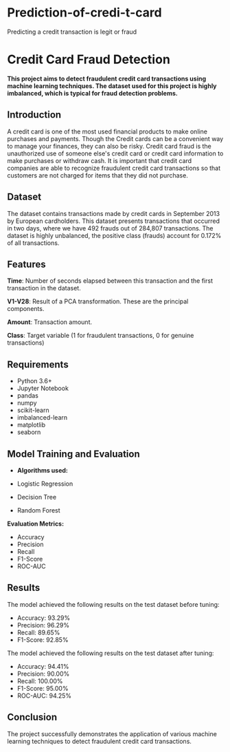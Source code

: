 # Prediction-of-credi-t-card
Predicting a credit transaction is legit or fraud
# **Credit Card Fraud Detection**
**This project aims to detect fraudulent credit card transactions using machine learning techniques. The dataset used for this project is highly imbalanced, which is typical for fraud detection problems.**   

## **Introduction**      

A credit card is one of the most used financial products to make online purchases and payments. Though the Credit cards can be a convenient way to manage your finances, they can also be risky. Credit card fraud is the unauthorized use of someone else's credit card or credit card information to make purchases or withdraw cash.
It is important that credit card companies are able to recognize fraudulent credit card transactions so that customers are not charged for items that they did not purchase. 


## **Dataset**  

The dataset contains transactions made by credit cards in September 2013 by European cardholders. This dataset presents transactions that occurred in two days, where we have 492 frauds out of 284,807 transactions. The dataset is highly unbalanced, the positive class (frauds) account for 0.172% of all transactions.

## **Features**    

**Time**: Number of seconds elapsed between this transaction and the first transaction in the dataset.   

**V1-V28**: Result of a PCA transformation. These are the principal components. 

**Amount**: Transaction amount.

**Class**: Target variable (1 for fraudulent transactions, 0 for genuine transactions)    

## **Requirements**    

* Python 3.6+    
* Jupyter Notebook       
* pandas    
* numpy   
* scikit-learn    
* imbalanced-learn   
* matplotlib   
* seaborn   

## Model Training and Evaluation    
* **Algorithms used:**     

* Logistic Regression   
* Decision Tree    
* Random Forest    

**Evaluation Metrics:**

* Accuracy     
* Precision    
* Recall    
* F1-Score    
* ROC-AUC
## **Results**    
The model achieved the following results on the test dataset before tuning:    

* Accuracy: 93.29%   
* Precision: 96.29%      
* Recall: 89.65%     
* F1-Score: 92.85%
    
The model achieved the following results on the test dataset after tuning:

* Accuracy: 94.41%     
* Precision: 90.00%    
* Recall: 100.00%     
* F1-Score: 95.00%
* ROC-AUC: 94.25%

## **Conclusion**     

The project successfully demonstrates the application of various machine learning techniques to detect fraudulent credit card transactions.







